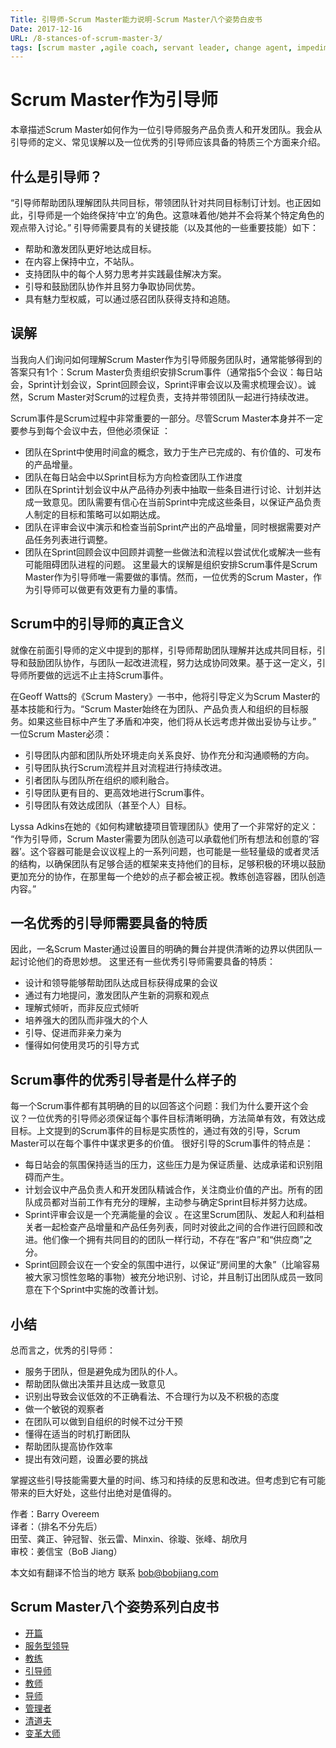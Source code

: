 ```yaml
---
Title: 引导师-Scrum Master能力说明-Scrum Master八个姿势白皮书
Date: 2017-12-16
URL: /8-stances-of-scrum-master-3/
tags: [scrum master ,agile coach, servant leader, change agent, impediment remover]
---
```


# Scrum Master作为引导师

本章描述Scrum Master如何作为一位引导师服务产品负责人和开发团队。我会从引导师的定义、常见误解以及一位优秀的引导师应该具备的特质三个方面来介绍。

## 什么是引导师？

“引导师帮助团队理解团队共同目标，带领团队针对共同目标制订计划。也正因如此，引导师是一个始终保持‘中立’的角色。这意味着他/她并不会将某个特定角色的观点带入讨论。”
引导师需要具有的关键技能（以及其他的一些重要技能）如下：

- 帮助和激发团队更好地达成目标。
- 在内容上保持中立，不站队。
- 支持团队中的每个人努力思考并实践最佳解决方案。
- 引导和鼓励团队协作并且努力争取协同优势。
- 具有魅力型权威，可以通过感召团队获得支持和追随。

## 误解

当我向人们询问如何理解Scrum Master作为引导师服务团队时，通常能够得到的答案只有1个：Scrum Master负责组织安排Scrum事件（通常指5个会议：每日站会，Sprint计划会议，Sprint回顾会议，Sprint评审会议以及需求梳理会议）。诚然，Scrum Master对Scrum的过程负责，支持并带领团队一起进行持续改进。

Scrum事件是Scrum过程中非常重要的一部分。尽管Scrum Master本身并不一定要参与到每个会议中去，但他必须保证 ：

- 团队在Sprint中使用时间盒的概念，致力于生产已完成的、有价值的、可发布的产品增量。
- 团队在每日站会中以Sprint目标为方向检查团队工作进度
- 团队在Sprint计划会议中从产品待办列表中抽取一些条目进行讨论、计划并达成一致意见。团队需要有信心在当前Sprint中完成这些条目，以保证产品负责人制定的目标和策略可以如期达成。
- 团队在评审会议中演示和检查当前Sprint产出的产品增量，同时根据需要对产品任务列表进行调整。
- 团队在Sprint回顾会议中回顾并调整一些做法和流程以尝试优化或解决一些有可能阻碍团队进程的问题。
这里最大的误解是组织安排Scrum事件是Scrum Master作为引导师唯一需要做的事情。然而，一位优秀的Scrum Master，作为引导师可以做更有效更有力量的事情。

## Scrum中的引导师的真正含义

就像在前面引导师的定义中提到的那样，引导师帮助团队理解并达成共同目标，引导和鼓励团队协作，与团队一起改进流程，努力达成协同效果。基于这一定义，引导师所要做的远远不止主持Scrum事件。

在Geoff Watts的《Scrum Mastery》一书中，他将引导定义为Scrum Master的基本技能和行为。“Scrum Master始终在为团队、产品负责人和组织的目标服务。如果这些目标中产生了矛盾和冲突，他们将从长远考虑并做出妥协与让步。”
一位Scrum Master必须：

- 引导团队内部和团队所处环境走向关系良好、协作充分和沟通顺畅的方向。
- 引导团队执行Scrum流程并且对流程进行持续改进。
- 引者团队与团队所在组织的顺利融合。
- 引导团队更有目的、更高效地进行Scrum事件。
- 引导团队有效达成团队（甚至个人）目标。

Lyssa Adkins在她的《如何构建敏捷项目管理团队》使用了一个非常好的定义：
“作为引导师，Scrum Master需要为团队创造可以承载他们所有想法和创意的‘容器’。这个容器可能是会议议程上的一系列问题，也可能是一些轻量级的或者灵活的结构，以确保团队有足够合适的框架来支持他们的目标，足够积极的环境以鼓励更加充分的协作，在那里每一个绝妙的点子都会被正视。教练创造容器，团队创造内容。”

## 一名优秀的引导师需要具备的特质

因此，一名Scrum Master通过设置目的明确的舞台并提供清晰的边界以供团队一起讨论他们的奇思妙想。
这里还有一些优秀引导师需要具备的特质：

- 设计和领导能够帮助团队达成目标获得成果的会议
- 通过有力地提问，激发团队产生新的洞察和观点
- 理解式倾听，而非反应式倾听
- 培养强大的团队而非强大的个人
- 引导、促进而非亲力亲为
- 懂得如何使用灵巧的引导方式

## Scrum事件的优秀引导者是什么样子的

每一个Scrum事件都有其明确的目的以回答这个问题：我们为什么要开这个会议？一位优秀的引导师必须保证每个事件目标清晰明确，方法简单有效，有效达成目标。上文提到的Scrum事件的目标是实质性的，通过有效的引导，Scrum Master可以在每个事件中谋求更多的价值。
很好引导的Scrum事件的特点是：
- 每日站会的氛围保持适当的压力，这些压力是为保证质量、达成承诺和识别阻碍而产生。
- 计划会议中产品负责人和开发团队精诚合作，关注商业价值的产出。所有的团队成员都对当前工作有充分的理解，主动参与确定Sprint目标并努力达成。
- Sprint评审会议是一个充满能量的会议 。在这里Scrum团队、发起人和利益相关者一起检查产品增量和产品任务列表，同时对彼此之间的合作进行回顾和改进。他们像一个拥有共同目的的团队一样行动，不存在“客户”和“供应商”之分。
- Sprint回顾会议在一个安全的氛围中进行，以保证“房间里的大象”（比喻容易被大家习惯性忽略的事物）被充分地识别、讨论，并且制订出团队成员一致同意在下个Sprint中实施的改善计划。

## 小结

总而言之，优秀的引导师：

- 服务于团队，但是避免成为团队的仆人。
- 帮助团队做出决策并且达成一致意见
- 识别出导致会议低效的不正确看法、不合理行为以及不积极的态度
- 做一个敏锐的观察者
- 在团队可以做到自组织的时候不过分干预
- 懂得在适当的时机打断团队
- 帮助团队提高协作效率
- 提出有效问题，设置必要的挑战

掌握这些引导技能需要大量的时间、练习和持续的反思和改进。但考虑到它有可能带来的巨大好处，这些付出绝对是值得的。

作者：Barry Overeem  
译者：（排名不分先后）      
田莹、龚正、钟冠智、张云雷、Minxin、徐璇、张峰、胡欣月  
审校：姜信宝（BoB Jiang）  

本文如有翻译不恰当的地方
联系 bob@bobjiang.com   

## Scrum Master八个姿势系列白皮书

- [开篇](/8-stances-of-scrum-master/)
- [服务型领导](/8-stances-of-scrum-master-1/)
- [教练](/8-stances-of-scrum-master-2/)
- [引导师](/8-stances-of-scrum-master-3/)
- [教师](/8-stances-of-scrum-master-4/)
- [导师](/8-stances-of-scrum-master-5/)
- [管理者](/8-stances-of-scrum-master-6/)
- [清道夫](/8-stances-of-scrum-master-7/)
- [变革大师](/8-stances-of-scrum-master-8/)